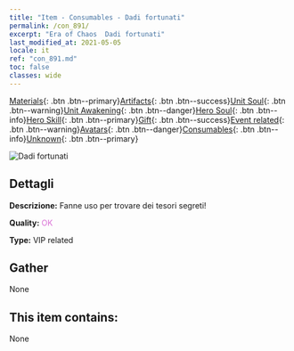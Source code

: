 ```yaml
---
title: "Item - Consumables - Dadi fortunati"
permalink: /con_891/
excerpt: "Era of Chaos  Dadi fortunati"
last_modified_at: 2021-05-05
locale: it
ref: "con_891.md"
toc: false
classes: wide
---
```

 [Materials](/ItemsIT/){: .btn .btn--primary}[Artifacts](/ItemsIT/Artifacts/){: .btn .btn--success}[Unit Soul](/ItemsIT/UnitSoul/){: .btn .btn--warning}[Unit Awakening](/ItemsIT/UnitAwakening/){: .btn .btn--danger}[Hero Soul](/ItemsIT/HeroSoul/){: .btn .btn--info}[Hero Skill](/ItemsIT/HeroSkill/){: .btn .btn--primary}[Gift](/ItemsIT/Gift/){: .btn .btn--success}[Event related](/ItemsIT/Events/){: .btn .btn--warning}[Avatars](/ItemsIT/Avatars/){: .btn .btn--danger}[Consumables](/ItemsIT/Consumables/){: .btn .btn--info}[Unknown](/ItemsIT/Unknown/){: .btn .btn--primary}

 ![Dadi fortunati](/images/t/i_39985.png)

## Dettagli
 **Descrizione:** Fanne uso per trovare dei tesori segreti!

 **Quality:** <span style="color: #DA70D6">OK</span>

 **Type:** VIP related

## Gather

  None

## This item contains:

  None

